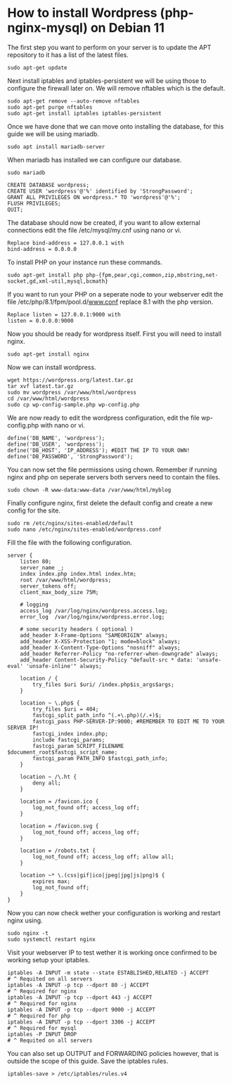 # How to install Wordpress (php-nginx-mysql) on Debian 11

The first step you want to perform on your server is to update the APT repository to it has a list of the latest files.
```
sudo apt-get update
```
Next install iptables and iptables-persistent we will be using those to configure the firewall later on. We will remove nftables which is the default.
```
sudo apt-get remove --auto-remove nftables
sudo apt-get purge nftables
sudo apt-get install iptables iptables-persistent
```
Once we have done that we can move onto installing the database, for this guide we will be using mariadb.
```
sudo apt install mariadb-server
```
When mariadb has installed we can configure our database.
```
sudo mariadb
```
```
CREATE DATABASE wordpress;
CREATE USER 'wordpress'@'%' identified by 'StrongPassword';
GRANT ALL PRIVILEGES ON wordpress.* TO 'wordpress'@'%';
FLUSH PRIVILEGES;
QUIT;
```
The database should now be created, if you want to allow external connections edit the file /etc/mysql/my.cnf using nano or vi.
```
Replace bind-address = 127.0.0.1 with
bind-address = 0.0.0.0
```
To install PHP on your instance run these commands.
```
sudo apt-get install php php-{fpm,pear,cgi,common,zip,mbstring,net-socket,gd,xml-util,mysql,bcmath}
```
If you want to run your PHP on a seperate node to your webserver edit the file /etc/php/8.1/fpm/pool.d/www.conf replace 8.1 with the php version.
```
Replace listen = 127.0.0.1:9000 with
listen = 0.0.0.0:9000
```
Now you should be ready for wordpress itself. First you will need to install nginx.
```
sudo apt-get install nginx
```
Now we can install wordpress.
```
wget https://wordpress.org/latest.tar.gz
tar xvf latest.tar.gz
sudo mv wordpress /var/www/html/wordpress
cd /var/www/html/wordpress
sudo cp wp-config-sample.php wp-config.php
```
We are now ready to edit the wordpress configuration, edit the file wp-config.php with nano or vi.
```
define('DB_NAME', 'wordpress');
define('DB_USER', 'wordpress');
define('DB_HOST', 'IP_ADDRESS'); #EDIT THE IP TO YOUR OWN!
define('DB_PASSWORD', 'StrongPassword');
```
You can now set the file permissions using chown. Remember if running nginx and php on seperate servers both servers need to contain the files.
```
sudo chown -R www-data:www-data /var/www/html/myblog
```
Finally configure nginx, first delete the default config and create a new config for the site.
```
sudo rm /etc/nginx/sites-enabled/default
sudo nano /etc/nginx/sites-enabled/wordpress.conf
```
Fill the file with the following configuration.
```
server {
    listen 80;
    server_name _;
    index index.php index.html index.htm;
    root /var/www/html/wordpress;
    server_tokens off;
    client_max_body_size 75M;

    # logging
    access_log /var/log/nginx/wordpress.access.log;
    error_log  /var/log/nginx/wordpress.error.log;

    # some security headers ( optional )
    add_header X-Frame-Options "SAMEORIGIN" always;
    add_header X-XSS-Protection "1; mode=block" always;
    add_header X-Content-Type-Options "nosniff" always;
    add_header Referrer-Policy "no-referrer-when-downgrade" always;
    add_header Content-Security-Policy "default-src * data: 'unsafe-eval' 'unsafe-inline'" always;

    location / {
        try_files $uri $uri/ /index.php$is_args$args;
    }

    location ~ \.php$ {
        try_files $uri = 404;
        fastcgi_split_path_info ^(.+\.php)(/.+)$;
        fastcgi_pass PHP-SERVER-IP:9000; #REMEMBER TO EDIT ME TO YOUR SERVER IP!
        fastcgi_index index.php;
        include fastcgi_params;
        fastcgi_param SCRIPT_FILENAME $document_root$fastcgi_script_name;
        fastcgi_param PATH_INFO $fastcgi_path_info;
    }

    location ~ /\.ht {
        deny all;
    }

    location = /favicon.ico {
        log_not_found off; access_log off;
    }

    location = /favicon.svg {
        log_not_found off; access_log off;
    }

    location = /robots.txt {
        log_not_found off; access_log off; allow all;
    }

    location ~* \.(css|gif|ico|jpeg|jpg|js|png)$ {
        expires max;
        log_not_found off;
    }
}
```
Now you can now check wether your configuration is working and restart nginx using.
```
sudo nginx -t
sudo systemctl restart nginx
```
Visit your webserver IP to test wether it is working once confirmed to be working setup your iptables.
```
iptables -A INPUT -m state --state ESTABLISHED,RELATED -j ACCEPT
# ^ Requited on all servers 
iptables -A INPUT -p tcp --dport 80 -j ACCEPT 
# ^ Required for nginx
iptables -A INPUT -p tcp --dport 443 -j ACCEPT
# ^ Required for nginx
iptables -A INPUT -p tcp --dport 9000 -j ACCEPT
# ^ Required for php
iptables -A INPUT -p tcp --dport 3306 -j ACCEPT
# ^ Required for mysql
iptables -P INPUT DROP
# ^ Requited on all servers 
```
You can also set up OUTPUT and FORWARDING policies however, that is outside the scope of this guide. Save the iptables rules.
```
iptables-save > /etc/iptables/rules.v4
```
